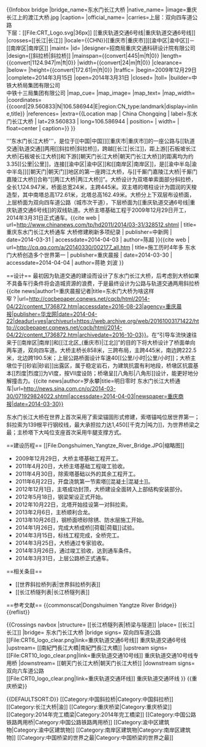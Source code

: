 {{Infobox bridge
|bridge_name=东水门长江大桥
|native_name=
|image=重庆 长江上的渡江大桥.jpg
|caption=
|official_name=
|carries=上层：双向四车道公路<br>下层：[[File:CRT_Logo.svg|36px]] [[重庆轨道交通6号线|重庆轨道交通6号线]]
|crosses=[[长江|长江]]
|locale={{CHN}}[[重庆市|重庆市]][[渝中区|渝中区]]－[[南岸区|南岸区]]
|maint=
|id=
|designer=招商局重庆交通科研设计院有限公司
|design=[[斜拉桥|斜拉桥]]
|mainspan={{convert|445|m|ft|0}}
|length={{convert|1124.947|m|ft|0}}
|width={{convert|24|m|ft|0}}
|clearance=
|below=
|height={{convert|172.61|m|ft|0}}
|traffic=
|begin=2009年12月29日
|complete=2014年3月15日
|open=2014年3月31日
|closed=
|toll=
|builder=中铁大桥局集团有限公司<br>中铁十三局集团有限公司
|map_cue=
|map_image=
|map_text=
|map_width=
|coordinates={{coord|29.560833|N|106.586944|E|region:CN_type:landmark|display=inline,title}}
|references=
|extra={{Location map | China Chongqing | label=东水门长江大桥 | lat=29.560833 | long=106.586944 | position= | width= | float=center | caption=}}
}}

'''东水门长江大桥'''，是位于[[中国|中国]][[重庆市|重庆市]]的一座公路与[[轨道交通|轨道交通]]两用[[斜拉桥|斜拉桥]]，跨越[[长江|长江]]，距上游[[石板坡长江大桥|石板坡长江大桥]]和下游[[朝天门长江大桥|朝天门长江大桥]]的距离均为约3.35[[公里|公里]]，连接[[渝中区|渝中区]]和[[南岸区|南岸区]]，是[[渝中半岛|渝中半岛]][[朝天门|朝天门]]地区的第一座跨江大桥，与[[千厮门嘉陵江大桥|千厮门嘉陵江大桥]]合称“[[两江大桥|两江大桥]]”。大桥设计为双塔单索面部分斜拉桥，全长1,124.947米，桥面总宽24米，主跨445米。双主塔的塔柱设计为圆润的天梭造型，其中南塔总高172.61米，北塔总高162.49米。大桥分上下双层布设桥面，上层桥面为双向四车道公路（城市次干道），下层桥面为[[重庆轨道交通6号线|重庆轨道交通6号线]]的双线轨道。大桥主塔基础工程于2009年12月29日开工，2014年3月31日正式通车。<ref name="zxw">{{cite web | url=http://www.chinanews.com/tp/hd2011/2014/03-31/328512.shtml | title=重庆东水门长江大桥通车 大桥修建刷新多项纪录 | publisher=中新网 | date=2014-03-31 | accessdate=2014-04-03 | author=陈超 }}</ref><ref name="dyw">{{cite web | url=http://cq.qq.com/a/20140330/002177_all.htm | title=施工历时4年多 东水门大桥创造多个世界第一 | publisher=重庆晨报 | date=2014-03-30 | accessdate=2014-04-04 | author=蒋艳 刘波 }}</ref>

==设计==
最初因为轨道交通的建设而设计了东水门长江大桥，后考虑到大桥如果不具备车行条件将会造城资源的浪费，于是最终设计为公路与轨道交通两用斜拉桥<ref name="sj">{{cite news|author1=重庆晨报记者|title=东水门大桥为啥这样窄？|url=http://cqcbepaper.cqnews.net/cqcb/html/2014-04/22/content_1736872.htm|accessdate=2016-08-23|agency=重庆晨报|publisher=华龙网|date=2014-04-22|deadurl=yes|archiveurl=https://web.archive.org/web/20161003171422/http://cqcbepaper.cqnews.net/cqcb/html/2014-04/22/content_1736872.htm|archivedate=2016-10-03}}</ref>。在“引导车流快速往来于[[南岸区|南岸]]和[[江北区_(重庆市)|江北]]”的目的下将大桥设计了桥面单向两车道，双向四车道<ref name="sj"/>。大桥主桥长858米，三跨布局，主跨445米，南边跨222.5米，北边跨190.5米；上层公路桥面设计车速40[[公里/小时|公里/小时]]；大桥主墩位于[[砂岩|砂岩]]出露区，属于稳定岩石，为建筑抗震有利地段，桥墩区抗震基本[[烈度|烈度]]为VI度，按VII度设防；桥墩呈[[八角形|八角形]]设计，能更好地分解撞击力。<ref name="dyw"/><ref name="cqsb">{{cite news|author=罗永攀|title=明日零时 东水门长江大桥通车|url=http://news.sina.com.cn/o/2014-03-30/071929824022.shtml|accessdate=2014-04-03|newspaper=重庆商报|date=2014-03-30}}</ref>

东水门长江大桥在世界上首次采用了索梁锚固形式修建，索塔锚吨位居世界第一；斜拉索为139根平行钢绞线，最大承担拉力达1,450[[千克力|吨力]]，为世界桥梁之最；主桥塔下大吨位支座首次采用牛腿支撑方式。<ref name="dyw"/><ref name="cqsb"/>

==建设历程==
[[File:Dongshuimen_Yangtze_River_Bridge.JPG|缩略图]]
* 2009年12月29日，大桥主塔基础工程开工。
* 2011年4月20日，大桥主塔基础工程竣工验收。
* 2011年4月30日，除索塔基础以外的其余工程开工。
* 2011年6月22日，开盘浇筑第一节索塔[[混凝土|混凝土]]。
* 2012年12月1日，主塔成功封顶，大桥建设全面转入上部结构安装部分。
* 2012年5月18日，钢梁架设正式开始。
* 2012年10月22日，北塔开始挂设第一对斜拉索。
* 2013年2月6日，主桥顺利合龙。
* 2013年10月26日，钢桥面喷砂除锈、防水层施工开始。
* 2014年1月26日，完成大桥成桥[[荷载|荷载]]试验。
* 2014年3月15日，标线工程完成，全桥完工。
* 2014年3月25日，大桥通过专家验收。
* 2014年3月26日，通过竣工验收，达到通车条件。
* 2014年3月31日，上层公路桥正式通车。<ref name="cqsb"/>

==相关条目==
* [[世界斜拉桥列表|世界斜拉桥列表]]
* [[长江桥隧列表|长江桥隧列表]]

==参考文献==
{{commonscat|Dongshuimen Yangtze River Bridge}}
{{reflist}}

{{Crossings navbox
|structure= [[长江桥隧列表|桥梁与隧道]]
|place= [[长江|长江]]
|bridge= 东水门长江大桥
|bridge signs= 双向四车道公路<br>[[File:CRT6_logo_clear.png|link=重庆轨道交通6号线]] 重庆轨道交通6号线
|upstream= [[南紀門長江大橋|南紀門長江大橋]]
|upstream signs=  [[File:CRT10_logo_clear.png|link=重庆轨道交通10号线]] 重庆轨道交通10号线专用桥
|downstream= [[朝天门长江大桥|朝天门长江大桥]]
|downstream signs= 双向六车道公路<br>[[File:CRT0_logo_clear.png|link=重庆轨道交通环线]]  重庆轨道交通环线
}}
{{重庆桥梁}}

{{DEFAULTSORT:D}}
[[Category:中国斜拉桥|Category:中国斜拉桥]]
[[Category:长江大桥|渝]]
[[Category:重庆桥梁|Category:重庆桥梁]]
[[Category:2014年完工橋梁|Category:2014年完工橋梁]]
[[Category:中国公路铁路两用桥|Category:中国公路铁路两用桥]]
[[Category:渝中区建筑物|Category:渝中区建筑物]]
[[Category:南岸区建筑物|Category:南岸区建筑物]]
[[Category:中国桥梁的世界之最|Category:中国桥梁的世界之最]]